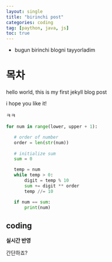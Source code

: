 ```yaml
---
layout: single
title: "birinchi post"
categories: coding
tag: [paython, java, js]
toc: true
---
```


* bugun birinchi blogni tayyorladim

# 목차

hello world, this is my first jekyll blog post

i hope you like it!

ㅋㅋ

```python
for num in range(lower, upper + 1):

   # order of number
   order = len(str(num))
    
   # initialize sum
   sum = 0

   temp = num
   while temp > 0:
       digit = temp % 10
       sum += digit ** order
       temp //= 10

   if num == sum:
       print(num)
```

## coding


**실시간 반영**




간단하죠?


